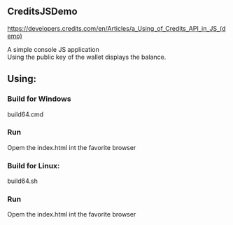 ## CreditsJSDemo
https://developers.credits.com/en/Articles/a_Using_of_Credits_API_in_JS_(demo)

A simple console JS application<br>
Using the public key of the wallet displays the balance.

## Using:
### Build for Windows
build64.cmd<br>
### Run
Opem the index.html int the favorite browser <br>

### Build for Linux:
build64.sh<br>
### Run
Opem the index.html int the favorite browser <br>
